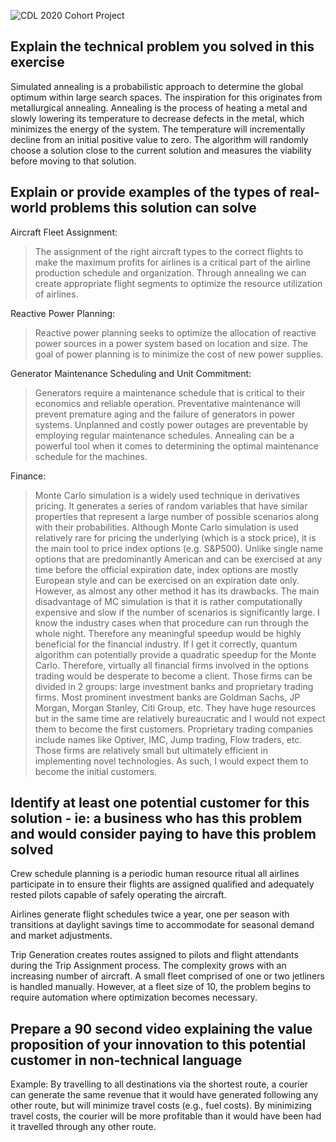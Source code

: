 ![CDL 2020 Cohort Project](../figures/CDL_logo.jpg)



## Explain the technical problem you solved in this exercise
Simulated annealing is a probabilistic approach to determine the global optimum within large search spaces.  The inspiration for this originates from metallurgical annealing.  Annealing is the process of heating a metal and slowly lowering its temperature to decrease defects in the metal, which minimizes the energy of the system. The temperature will incrementally decline from an initial positive value to zero. The algorithm will randomly choose a solution close to the current solution and measures the viability before moving to that solution. 

## Explain or provide examples of the types of real-world problems this solution can solve

Aircraft Fleet Assignment:
>The assignment of the right aircraft types to the correct flights to make the maximum profits for airlines is a critical part of the airline production schedule and organization. Through annealing we can create appropriate flight segments to optimize the resource utilization of airlines. 

Reactive Power Planning:
>Reactive power planning seeks to optimize the allocation of reactive power sources in a power system based on location and size. The goal of power planning is to minimize the cost of new power supplies. 

Generator Maintenance Scheduling and Unit Commitment:
>Generators require a maintenance schedule that is critical to their economics and reliable operation. Preventative maintenance will prevent premature aging and the failure of generators in power systems. Unplanned and costly power outages are preventable by employing regular maintenance schedules.  Annealing can be a powerful tool when it comes to determining the optimal maintenance schedule for the machines. 

Finance:
>Monte Carlo simulation is a widely used technique in derivatives pricing. It generates a series of random variables that have similar properties that represent a large number of possible scenarios along with their probabilities. Although Monte Carlo simulation is used relatively rare for pricing the underlying (which is a stock price), it is the main tool to price index options (e.g. S&P500). Unlike single name options that are predominantly American and can be exercised at any time before the official expiration date, index options are mostly European style and can be exercised on an expiration date only. However, as almost any other method it has its drawbacks. The main disadvantage of MC simulation is that it is rather computationally expensive and slow if the number of scenarios is significantly large. I know the industry cases when that procedure can run through the whole night. Therefore any meaningful speedup would be highly beneficial for the financial industry. If I get it correctly, quantum algorithm can potentially provide a quadratic speedup for the Monte Carlo. Therefore, virtually all financial firms involved in the options trading would be desperate to become a client. Those firms can be divided in 2 groups: large investment banks and proprietary trading firms. Most prominent investment banks are Goldman Sachs, JP Morgan, Morgan Stanley, Citi Group, etc. They have huge resources but in the same time are relatively bureaucratic and I would not expect them to become the first customers. Proprietary trading companies include names like Optiver, IMC, Jump trading, Flow traders, etc. Those firms are relatively small but ultimately efficient in implementing novel technologies. As such, I would expect them to become the initial customers.

## Identify at least one potential customer for this solution - ie: a business who has this problem and would consider paying to have this problem solved

Crew schedule planning is a periodic human resource ritual all airlines participate in to ensure their flights are assigned qualified and adequately rested pilots capable of safely operating the aircraft. 

Airlines generate flight schedules twice a year, one per season with transitions at daylight savings time to accommodate for seasonal demand and market adjustments.  

Trip Generation creates routes assigned to pilots and flight attendants during the Trip Assignment process. The complexity grows with an increasing number of aircraft. A small fleet comprised of one or two jetliners is handled manually. However, at a fleet size of 10, the problem begins to require automation where optimization becomes necessary.



## Prepare a 90 second video explaining the value proposition of your innovation to this potential customer in non-technical language

Example: By travelling to all destinations via the shortest route, a courier can generate the same revenue that it would have generated following any other route, but will minimize travel costs (e.g., fuel costs). By minimizing travel costs, the courier will be more profitable than it would have been had it travelled through any other route.
